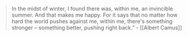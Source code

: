 
> In the midst of winter, I found there was, within me, an invincible summer.
> And that makes me happy. For it says that no matter how hard the world pushes against me, within me, there's something stronger – something better, pushing right back.” - [[Albert Camus]]
